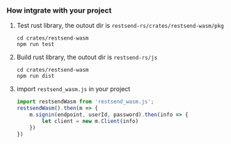 ### How intgrate with your project
1. Test rust library, the outout dir is `restsend-rs/crates/restsend-wasm/pkg`
    ```shell
    cd crates/restsend-wasm
    npm run test
    ```
2. Build rust library, the outout dir is `restsend-rs/js`
    ```shell
    cd crates/restsend-wasm
    npm run dist
    ```
3. import `restsend_wasm.js` in your project
    ```javascript
    import restsendWasm from 'restsend_wasm.js';
    restsendWasm().then(m => {
        m.signin(endpoint, userId, password).then(info => {
            let client = new m.Client(info)
        })
    })
    ```
